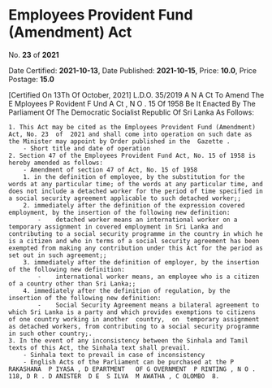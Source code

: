 # Employees  Provident  Fund (Amendment) Act

No. **23** of **2021**

Date Certified: **2021-10-13**, Date Published: **2021-10-15**, Price: **10.0**, Price Postage: **15.0**

[Certified On 13Th Of October, 2021]
L.D.O. 35/2019
A N  A Ct   To   Amend   The  E Mployees  P Rovident  F Und A Ct , N O . 15  Of  1958
Be It  Enacted By The Parliament Of The Democratic Socialist Republic Of Sri Lanka As Follows:

    1. This Act may be cited as the Employees Provident Fund (Amendment) Act, No. 23  of  2021 and shall come into operation on such date as the Minister may appoint by Order published in the  Gazette .
        - Short title and date of operation
    2. Section 47 of the Employees Provident Fund Act, No. 15 of 1958 is hereby amended as follows:
        - Amendment of section 47 of Act, No. 15 of 1958
        1. in the definition of employee, by the substitution for the words at any particular time; of the words at any particular time, and does not include a detached worker for the period of time specified in a social security agreement applicable to such detached worker;;
        2. immediately after the definition of the expression covered employment, by the insertion of the following new definition:
            -    detached worker means an international worker on a temporary assignment in covered employment in Sri Lanka and contributing to a social security programme in the country in which he is a citizen and who in terms of a social security agreement has been exempted from making any contribution under this Act for the period as set out in such agreement;;
        3. immediately after the definition of employer, by the insertion of the following new definition:
            -    international worker means, an employee who is a citizen of a country other than Sri Lanka;;
        4. immediately after the definition of regulation, by the insertion of the following new definition:
            -    Social Security Agreement means a bilateral agreement to which Sri Lanka is a party and which provides exemptions to citizens of one country working in another  country,  on  temporary assignment as detached workers, from contributing to a social security programme in such other country;.
    3. In the event of any inconsistency between the Sinhala and Tamil texts of this Act, the Sinhala text shall prevail.
        - Sinhala text to prevail in case of inconsistency
        - English Acts of the Parliament can be purchased at the P RAKASHANA  P IYASA , D EPARTMENT   OF G OVERNMENT  P RINTING , N O . 118, D R . D ANISTER  D E  S ILVA  M AWATHA , C OLOMBO  8.
